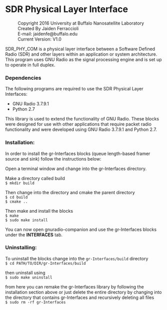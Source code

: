 <h1>SDR Physical Layer Interface</h1>
<dir>
Copyright 2016 University at Buffalo Nanosatellite Laboratory<br>
Created By Jaiden Ferraccioli<br>
E-mail: jaidenfe@buffalo.edu<br>
Current Version: V1.0
</dir>

SDR_PHY_COM is a physical layer interface between a Software Defined Radio (SDR) and other layers within an application or system architecture. This program uses GNU Radio as the signal processing engine and is set up to operate in full duplex.

<h3>Dependencies</h3>
The following programs are required to use the SDR Physical Layer Interfaces:
<ul>
  <li> GNU Radio 3.7.9.1 <br>
  <li> Python 2.7 <br>
</ul>

This library is used to extend the functionality of GNU Radio. These blocks were designed for use with other applications that require packet radio functionality and were developed using GNU Radio 3.7.9.1 and Python 2.7.

<h3>Installation:</h3>

In order to install the gr-Interfaces blocks (queue length-based framer source and sink) follow the instructions below:

Open a terminal window and change into the gr-Interfaces directory.

Make a directory called build
<br>```$ mkdir build```

Then change into the directory and cmake the parent directory
<br>```$ cd build```
<br>```$ cmake ..```

Then make and install the blocks
<br>```$ make```
<br>```$ sudo make install```

You can now open gnuradio-companion and use the gr-Interfaces blocks under the <b>INTERFACES</b> tab.

<h3>Uninstalling:</h3>

To uninstall the blocks change into the ```gr-Interfaces/build``` directory
<br>```$ cd PATH/TO/DIR/gr-Interfaces/build```

then uninstall using
<br>```$ sudo make uninstall```

from here you can remake the gr-Interfaces library by following the installation section above or just delete the entire directory by changing into the directory that contains gr-Interfaces and recursively deleting all files
<br>```$ sudo rm -rf gr-Interfaces```

